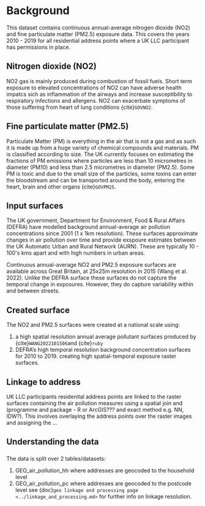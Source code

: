 # Background
This dataset contains continuous annual-average nitrogen dioxide (NO2) and fine particulate matter (PM2.5) exposure data. This covers the years 2010 - 2019 for all residential address points where a UK LLC participant has permissions in place.

## Nitrogen dioxide (NO2)
NO2 gas is mainly produced during combustion of fossil fuels. Short term exposure to elevated concentrations of NO2 can have adverse health impatcs sich as inflammation of the airways and increase susceptibility to respiratory infections and allergens. NO2 can exacerbate symptoms of those suffering from heart of lung conditions {cite}`GOVNO2`.

## Fine particulate matter (PM2.5)
Particulate Matter (PM) is everything in the air that is not a gas and as such it is made up from a huge variety of chemical compounds and materials. PM is classified according to size. The UK currently focuses on estimating the fractions of PM emissions where particles are less than 10 micrometres in diameter (PM10) and less than 2.5 micrometres in diameter (PM2.5). Some PM is toxic and due to the small size of the particles, some toxins can enter the bloodstream and can be transported around the body, entering the heart, brain and other organs {cite}`GOVPM25`.

## Input surfaces 
The UK government, Department for Environment, Food & Rural Affairs (DEFRA) have modelled background annual-average air pollution concentrations since 2001 (1 x 1km resolution). These surfaces approximate changes in air pollution over time and provide exspoure estimates between the UK Automatic Urban and Rural Network (AURN). These are typically 10 - 100's kms apart and with high numbers in urban areas. 

Continuous annual-average NO2 and PM2.5 exposure surfaces are available across Great Britain, at 25x25m resolution in 2015 (Wang et al. 2022). Unlike the DEFRA surface these surfaces do not capture the temporal change in exposures. However, they do capture variability within and between streets. 

## Created surface
The NO2 and PM2.5 surfaces were created at a national scale using:
1) a high spatial resolution annual average pollutant surfaces produced by {cite}`WANG2022101506`and {cite}`ruby`
2) DEFRA’s high temporal resolution background concentration surfaces for 2010 to 2019.
creating high spatial-temporal exposure raster surfaces.

## Linkage to address
UK LLC participants residenital address points are linked to the raster surfaces containing the air pollution measures using a spatial join and (programme and package - R or ArcGIS??? and exact method e.g. NN, IDW?). This involves overlaying the address points over the raster images and assigning the ...

## Understanding the data
### 
The data is split over 2 tables/datasets:
1) GEO_air_pollution_hh where addresses are geocoded to the household level
2) GEO_air_pollution_pc where addresses are geocoded to the postcode level
see {doc}`geo linkage and processing page <../linkage_and_processing.md>` for further info on linkage resolution.






